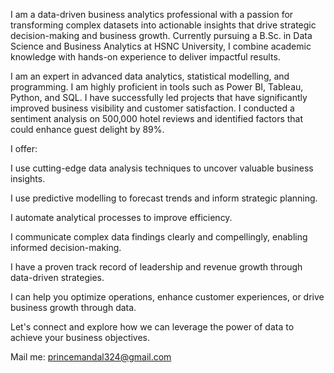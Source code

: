 I am a data-driven business analytics professional with a passion for transforming complex datasets into actionable insights that drive strategic decision-making and business growth. 
Currently pursuing a B.Sc. in Data Science and Business Analytics at HSNC University, I combine academic knowledge with hands-on experience to deliver impactful results.

I am an expert in advanced data analytics, statistical modelling, and programming. I am highly proficient in tools such as Power BI, Tableau, Python, and SQL. I have successfully led projects that have significantly improved business visibility and customer satisfaction. I conducted a sentiment analysis on 500,000 hotel reviews and identified factors that could enhance guest delight by 89%.

I offer:

I use cutting-edge data analysis techniques to uncover valuable business insights.

I use predictive modelling to forecast trends and inform strategic planning.

I automate analytical processes to improve efficiency.

I communicate complex data findings clearly and compellingly, enabling informed decision-making.

I have a proven track record of leadership and revenue growth through data-driven strategies.

I can help you optimize operations, enhance customer experiences, or drive business growth through data. 

Let's connect and explore how we can leverage the power of data to achieve your business objectives.

Mail me: princemandal324@gmail.com
